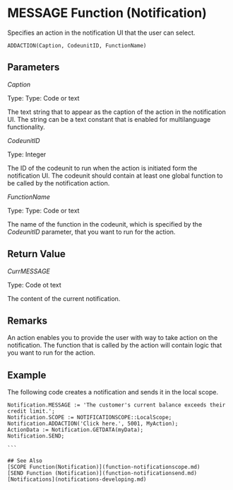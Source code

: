 <properties
                pageTitle="ADDACTION Function (Notification) | Project “Madeira”"
                description="Describes the ADDACTION function of the Notification data type for sending notifications"
                services=""
                documentationCenter="Madeira"
                authors="jswymer"/>

# MESSAGE Function (Notification)
Specifies an action in the notification UI that the user can select.

```
ADDACTION(Caption, CodeunitID, FunctionName)
```

## Parameters
*Caption*

Type: Type: Code or text

The text string that to appear as the caption of the action in the notification UI. The string can be a text constant that is enabled for multilanguage functionality.

*CodeunitID*

Type: Integer

The ID of the codeunit to run when the action is initiated form the notification UI. The codeunit should contain at least one global function to be called by the notification action.

*FunctionName*

Type: Type: Code or text

The name of the function in the codeunit, which is specified by the *CodeunitID* parameter, that you want to run for the action.

## Return Value
*CurrMESSAGE*

Type: Code ot text

The content of the current notification.

## Remarks
An action enables you to provide the user with way to take action on the notification. The function that is called by the action will contain logic that you want to run for the action. 
##  Example
The following code creates a notification and sends it in the local scope.

````
Notification.MESSAGE := 'The customer's current balance exceeds their credit limit.';
Notification.SCOPE := NOTIFICATIONSCOPE::LocalScope;
Notification.ADDACTION('Click here.', 5001, MyAction);
ActionData := Notification.GETDATA(myData);
Notification.SEND;

```

## See Also  
[SCOPE Function(Notification)](function-notificationscope.md)  
[SEND Function (Notification)](function-notificationsend.md)  
[Notifications](notifications-developing.md)
